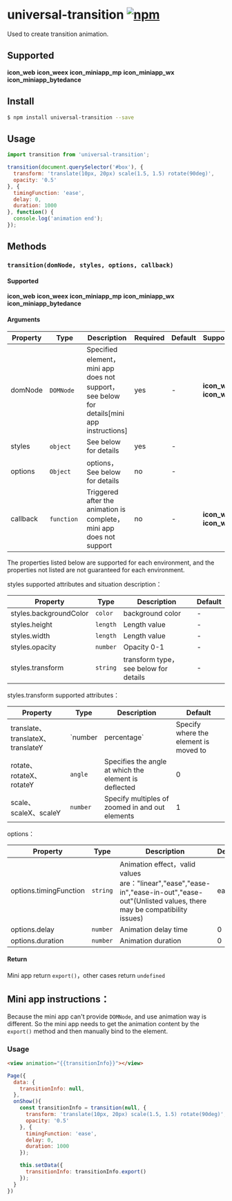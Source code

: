 # universal-transition [![npm](https://img.shields.io/npm/v/universal-transition.svg)](https://www.npmjs.com/package/universal-transition)

Used to create transition animation.

## Supported

__icon_web__ __icon_weex__ __icon_miniapp_mp__ __icon_miniapp_wx__ __icon_miniapp_bytedance__

## Install

```bash
$ npm install universal-transition --save
```

## Usage

```js
import transition from 'universal-transition';

transition(document.querySelector('#box'), {
  transform: 'translate(10px, 20px) scale(1.5, 1.5) rotate(90deg)',
  opacity: '0.5'
}, {
  timingFunction: 'ease',
  delay: 0,
  duration: 1000
}, function() {
  console.log('animation end');
});
```

## Methods

### `transition(domNode, styles, options, callback)`

#### Supported

__icon_web__ __icon_weex__ __icon_miniapp_mp__ __icon_miniapp_wx__ __icon_miniapp_bytedance__

#### Arguments

| Property | Type | Description | Required | Default | Supported |
| --- | --- | --- | --- | --- |  --- |
| domNode | `DOMNode`  | Specified element，mini app does not support，see below for details[mini app instructions] | yes | - |  __icon_web__ __icon_weex__ |
| styles | `object`  | See below for details | yes | - |   |
| options | `Object`  | options，See below for details | no | - |   |
| callback | `function`  |  Triggered after the animation is complete，mini app does not support | no | - | __icon_web__ __icon_weex__ |

The properties listed below are supported for each environment, and the properties not listed are not guaranteed for each environment.

styles supported attributes and situation description：

| Property | Type | Description | Default |
| --- | --- | --- | --- |
| styles.backgroundColor |  `color` | background color | - |
| styles.height | `length` | Length value | - |
| styles.width | `length` | Length value | - |
| styles.opacity | `number` | Opacity 0-1 | - |
| styles.transform | `string` | transform type，see below for details | - |

styles.transform supported attributes：

| Property | Type | Description | Default |
| --- | --- | --- | --- |
| translate、translateX、translateY | `number | percentage` | Specify where the element is moved to | 0 |
| rotate、rotateX、rotateY | `angle` | Specifies the angle at which the element is deflected | 0 |
| scale、scaleX、scaleY| `number` | Specify multiples of zoomed in and out elements | 1 |

options：

| Property | Type | Description | Default |
| --- | --- | --- | --- |
| options.timingFunction |  `string` | Animation effect，valid values are："linear","ease","ease-in","ease-in-out","ease-out"(Unlisted values, there may be compatibility issues) | ease |
| options.delay |  `number` | Animation delay time | 0 |
| options.duration |  `number` | Animation duration | 0 |

#### Return

Mini app return `export()`，other cases return `undefined`

## Mini app instructions：

Because the mini app can't provide `DOMNode`, and use animation way is different. So the mini app needs to get the animation content by the `export()` method and then manually bind to the element.

### Usage

```html
<view animation="{{transitionInfo}}"></view>
```
```javascript
Page({
  data: {
    transitionInfo: null,
  },
  onShow(){
    const transitionInfo = transition(null, {
      transform: 'translate(10px, 20px) scale(1.5, 1.5) rotate(90deg)',
      opacity: '0.5'
    }, {
      timingFunction: 'ease',
      delay: 0,
      duration: 1000
    });

    this.setData({
      transitionInfo: transitionInfo.export()
    });
  }
})
```
